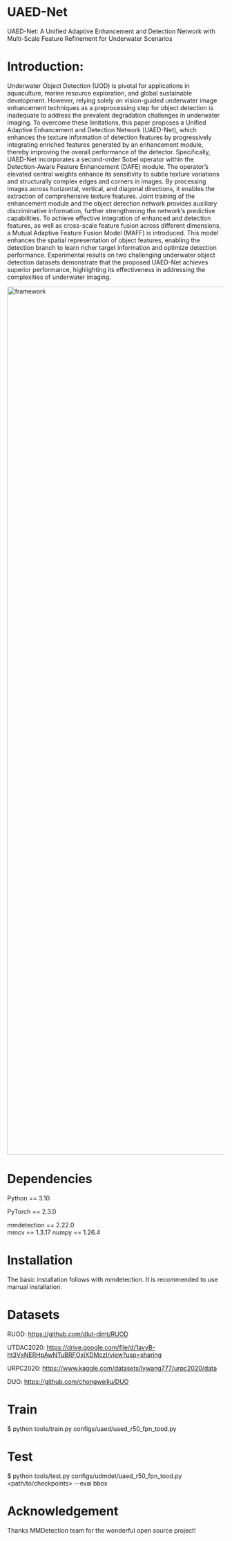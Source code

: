 # UAED-Net
UAED-Net: A Unified Adaptive Enhancement and Detection Network with Multi-Scale Feature Refinement for Underwater Scenarios
# Introduction:
Underwater Object Detection (UOD) is pivotal for applications in aquaculture, marine resource exploration, and global sustainable development. However, relying solely on vision-guided underwater image enhancement techniques as a preprocessing step for object detection is inadequate to address the prevalent degradation challenges in underwater imaging. To overcome these limitations, this paper proposes a Unified Adaptive Enhancement and Detection Network (UAED-Net), which enhances the texture information of detection features by progressively integrating enriched features generated by an enhancement module, thereby improving the overall performance of the detector. Specifically, UAED-Net incorporates a second-order Sobel operator within the Detection-Aware Feature Enhancement (DAFE) module. The operator’s elevated central weights enhance its sensitivity to subtle texture variations and structurally complex edges and corners in images. By processing images across horizontal, vertical, and diagonal directions, it enables the extraction of comprehensive texture features. Joint training of the enhancement module and the object detection network provides auxiliary discriminative information, further strengthening the network’s predictive capabilities. To achieve effective integration of enhanced and detection features, as well as cross-scale feature fusion across different dimensions, a Mutual Adaptive Feature Fusion Model (MAFF) is introduced. This model enhances the spatial representation of object features, enabling the detection branch to learn richer target information and optimize detection performance. Experimental results on two challenging underwater object detection datasets demonstrate that the proposed UAED-Net achieves superior performance, highlighting its effectiveness in addressing the complexities of underwater imaging.

<img width="3955" height="2006" alt="framework" src="https://github.com/user-attachments/assets/76e15271-7ae8-4705-ace4-47b1cb5588de" />

# Dependencies
Python ==	3.10

PyTorch	==	2.3.0

mmdetection	== 2.22.0	
mmcv	==	1.3.17
numpy	==	1.26.4

# Installation
The basic installation follows with mmdetection. It is recommended to use manual installation.

# Datasets
RUOD: https://github.com/dlut-dimt/RUOD

UTDAC2020: https://drive.google.com/file/d/1avyB-ht3VxNERHpAwNTuBRFOxiXDMczI/view?usp=sharing

URPC2020: https://www.kaggle.com/datasets/lywang777/urpc2020/data

DUO: https://github.com/chongweiliu/DUO

# Train
$ python tools/train.py configs/uaed/uaed_r50_fpn_tood.py

# Test
$ python tools/test.py configs/udmdet/uaed_r50_fpn_tood.py <path/to/checkpoints> --eval bbox

# Acknowledgement
Thanks MMDetection team for the wonderful open source project!




